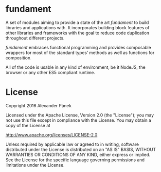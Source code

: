 # fundament

A set of modules aiming to provide a state of the art *fundament* to build
libraries and applications with. It incorporates building block features of
other libraries and frameworks with the goal to reduce code duplication
throughout different projects.

*fundament* embraces functional programming and provides composable wrappers for
most of the standard types' methods as well as functions for composition.

All of the code is usable in any kind of environment, be it NodeJS, the browser
or any other ES5 compliant runtime.

# License

Copyright 2016 Alexander Pánek

Licensed under the Apache License, Version 2.0 (the "License");
you may not use this file except in compliance with the License.
You may obtain a copy of the License at

http://www.apache.org/licenses/LICENSE-2.0

Unless required by applicable law or agreed to in writing, software
distributed under the License is distributed on an "AS IS" BASIS,
WITHOUT WARRANTIES OR CONDITIONS OF ANY KIND, either express or implied.
See the License for the specific language governing permissions and
limitations under the License.
